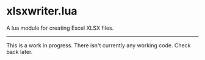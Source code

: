 # xlsxwriter.lua

A lua module for creating Excel XLSX files.

----

This is a work in progress. There isn't currently any working code. Check back later.

